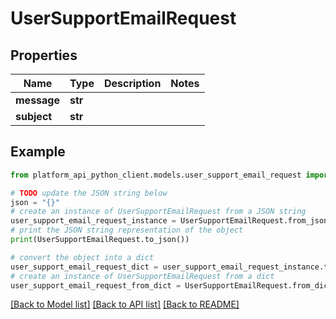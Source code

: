 # UserSupportEmailRequest


## Properties

Name | Type | Description | Notes
------------ | ------------- | ------------- | -------------
**message** | **str** |  | 
**subject** | **str** |  | 

## Example

```python
from platform_api_python_client.models.user_support_email_request import UserSupportEmailRequest

# TODO update the JSON string below
json = "{}"
# create an instance of UserSupportEmailRequest from a JSON string
user_support_email_request_instance = UserSupportEmailRequest.from_json(json)
# print the JSON string representation of the object
print(UserSupportEmailRequest.to_json())

# convert the object into a dict
user_support_email_request_dict = user_support_email_request_instance.to_dict()
# create an instance of UserSupportEmailRequest from a dict
user_support_email_request_from_dict = UserSupportEmailRequest.from_dict(user_support_email_request_dict)
```
[[Back to Model list]](../README.md#documentation-for-models) [[Back to API list]](../README.md#documentation-for-api-endpoints) [[Back to README]](../README.md)


